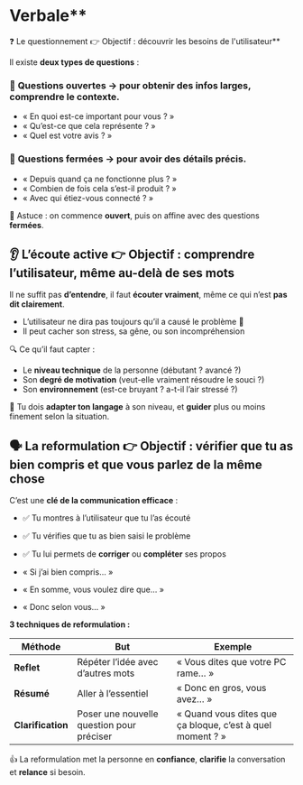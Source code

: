 # Verbale**

❓ Le questionnement 👉 Objectif : découvrir les besoins de l'utilisateur**

Il existe **deux types de questions** :

### 🔹 **Questions ouvertes** → pour obtenir des infos larges, comprendre le contexte.

- « En quoi est-ce important pour vous ? »
- « Qu’est-ce que cela représente ? »
- « Quel est votre avis ? »

### 🔹 **Questions fermées** → pour avoir des détails précis.

- « Depuis quand ça ne fonctionne plus ? »
- « Combien de fois cela s’est-il produit ? »
- « Avec qui étiez-vous connecté ? »

🧠 Astuce : on commence **ouvert**, puis on affine avec des questions **fermées**.



## **👂 L’écoute active 👉 Objectif : comprendre l’utilisateur, même au-delà de ses mots**

Il ne suffit pas **d’entendre**, il faut **écouter vraiment**, même ce qui n’est **pas dit clairement**.

- L’utilisateur ne dira pas toujours qu’il a causé le problème 🫣
- Il peut cacher son stress, sa gêne, ou son incompréhension

🔍 Ce qu’il faut capter :

- Le **niveau technique** de la personne (débutant ? avancé ?)
- Son **degré de motivation** (veut-elle vraiment résoudre le souci ?)
- Son **environnement** (est-ce bruyant ? a-t-il l’air stressé ?)

🎯 Tu dois **adapter ton langage** à son niveau, et **guider** plus ou moins finement selon la situation.



## **🗣️ La reformulation 👉 Objectif : vérifier que tu as bien compris et que vous parlez de la même chose**

C’est une **clé de la communication efficace** :

- ✅ Tu montres à l’utilisateur que tu l’as écouté
- ✅ Tu vérifies que tu as bien saisi le problème 
- ✅ Tu lui permets de **corriger** ou **compléter** ses propos

- « Si j’ai bien compris… »
- « En somme, vous voulez dire que… »
- « Donc selon vous… »

**3 techniques de reformulation :**

| **Méthode** | **But** | **Exemple** |
|----|----|----|
| **Reflet** | Répéter l’idée avec d’autres mots | « Vous dites que votre PC rame… » |
| **Résumé** | Aller à l’essentiel | « Donc en gros, vous avez… » |
| **Clarification** | Poser une nouvelle question pour préciser | « Quand vous dites que ça bloque, c’est à quel moment ? » |

👍 La reformulation met la personne en **confiance**, **clarifie** la conversation et **relance** si besoin.


